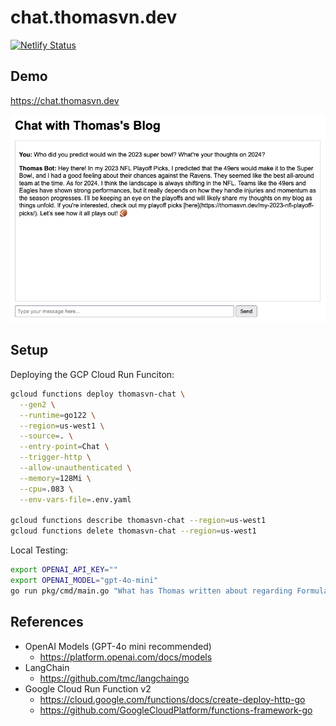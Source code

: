# chat.thomasvn.dev

[![Netlify Status](https://api.netlify.com/api/v1/badges/e0a803e1-861d-4f5f-89f0-e65771791719/deploy-status)](https://app.netlify.com/sites/thomasvn/deploys)

## Demo

<https://chat.thomasvn.dev>

![Demo of chat.thomasvn.dev](./demo.png)

## Setup

Deploying the GCP Cloud Run Funciton:

```sh
gcloud functions deploy thomasvn-chat \
  --gen2 \
  --runtime=go122 \
  --region=us-west1 \
  --source=. \
  --entry-point=Chat \
  --trigger-http \
  --allow-unauthenticated \
  --memory=128Mi \
  --cpu=.083 \
  --env-vars-file=.env.yaml

gcloud functions describe thomasvn-chat --region=us-west1
gcloud functions delete thomasvn-chat --region=us-west1
```

Local Testing:

```sh
export OPENAI_API_KEY=""
export OPENAI_MODEL="gpt-4o-mini"
go run pkg/cmd/main.go "What has Thomas written about regarding Formula1?"
```

## References

- OpenAI Models (GPT-4o mini recommended)
  - <https://platform.openai.com/docs/models>
- LangChain
  - <https://github.com/tmc/langchaingo>
- Google Cloud Run Function v2
  - <https://cloud.google.com/functions/docs/create-deploy-http-go>
  - <https://github.com/GoogleCloudPlatform/functions-framework-go>

<!-- 
IDEAS
- Logging of what chats are being sent.
- Actual chat functionality. Ability to go back and forth with messages.
- Move GoogleCloudFunction into its own package? Would that still work?
- Pull contents of all Kubecost codebases & docs
- Build as a serverless container?
- https://www.val.town/
-->

<!-- 
DONE (most recent to least recent)
- Better prompting. Return chat as "Thomas" and talk in Thomas's voice.
- Enhance responses provided by OpenAI. Give the bot the ability to extrapolate. Custom prompt. GPT4o mini.
- Translate the HTML docs to Markdown. Reduces tokens.
- Deploy `chat.thomasvn.dev` site via Netlify
- Google Cloud Function v2. Deploy via API. Restructure code. https://cloud.google.com/functions/docs/create-deploy-http-go
- Expose it as an API via GCP Cloud Functions
- Graceful failure when cloning the repo
- Questions are parameterized and passed as CLI Args
-->
